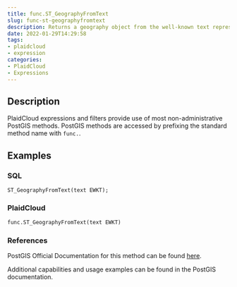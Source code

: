 ```yaml
---
title: func.ST_GeographyFromText
slug: func-st-geographyfromtext
description: Returns a geography object from the well-known text representation. SRID 4326 is assumed if unspecified
date: 2022-01-29T14:29:58
tags:
- plaidcloud
- expression
categories:
- PlaidCloud
- Expressions
---
```



## Description


PlaidCloud expressions and filters provide use of most non-administrative PostGIS methods. PostGIS methods are accessed by prefixing the standard method name with `func.`.



## Examples


### SQL



```
ST_GeographyFromText(text EWKT);
```


### PlaidCloud



```python
func.ST_GeographyFromText(text EWKT)
```


### References


PostGIS Official Documentation for this method can be found [here](https://postgis.net/docs/manual-3.1/ST_GeographyFromText.html).



Additional capabilities and usage examples can be found in the PostGIS documentation.

